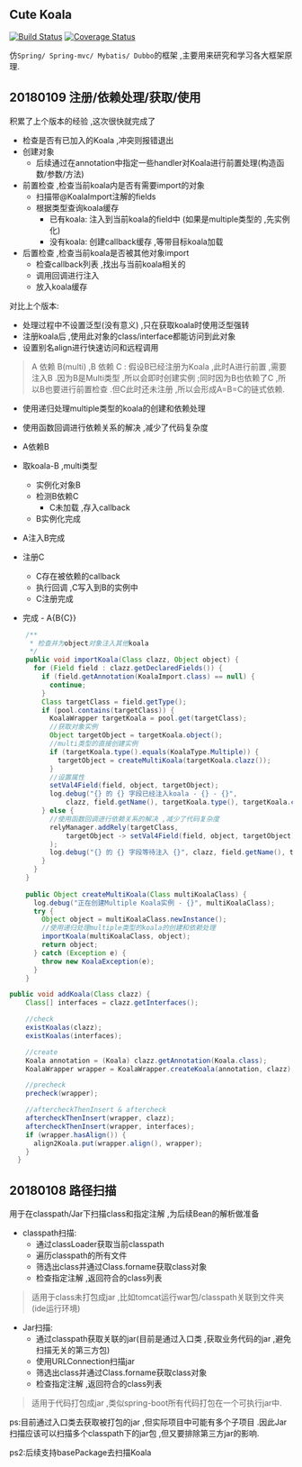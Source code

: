## Cute Koala 
[![Build Status](https://travis-ci.org/Anddd7/cute-koala.svg?branch=master)](https://travis-ci.org/Anddd7/cute-koala)
[![Coverage Status](https://coveralls.io/repos/github/Anddd7/cute-koala/badge.svg?branch=master)](https://coveralls.io/github/Anddd7/cute-koala?branch=master)

仿`Spring/ Spring-mvc/ Mybatis/ Dubbo`的框架 ,主要用来研究和学习各大框架原理.

## 20180109 注册/依赖处理/获取/使用
积累了上个版本的经验 ,这次很快就完成了
* 检查是否有已加入的Koala ,冲突则报错退出
* 创建对象
  * 后续通过在annotation中指定一些handler对Koala进行前置处理(构造函数/参数/方法)
* 前置检查 ,检查当前koala内是否有需要import的对象
  * 扫描带@KoalaImport注解的fields
  * 根据类型查询koala缓存
    * 已有koala: 注入到当前koala的field中 (如果是multiple类型的 ,先实例化)
    * 没有koala: 创建callback缓存 ,等带目标koala加载
* 后置检查 ,检查当前koala是否被其他对象import
  * 检查callback列表 ,找出与当前koala相关的
  * 调用回调进行注入
  * 放入koala缓存
  
对比上个版本:
* 处理过程中不设置泛型(没有意义) ,只在获取koala时使用泛型强转
* 注册koala后 ,使用此对象的class/interface都能访问到此对象
* 设置别名align进行快速访问和远程调用

> A 依赖 B(multi) ,B 依赖 C : 假设B已经注册为Koala ,此时A进行前置 ,需要注入B .因为B是Multi类型 ,所以会即时创建实例 ;同时因为B也依赖了C ,所以B也要进行前置检查 .但C此时还未注册 ,所以会形成A=B=C的链式依赖.
* 使用递归处理multiple类型的koala的创建和依赖处理
* 使用函数回调进行依赖关系的解决 ,减少了代码复杂度

* A依赖B
* 取koala-B ,multi类型
  * 实例化对象B
  * 检测B依赖C
    * C未加载 ,存入callback
  * B实例化完成
* A注入B完成
* 注册C
  * C存在被依赖的callback
  * 执行回调 ,C写入到B的实例中
  * C注册完成
* 完成 - A{B{C}}

```java
    /**
     * 检查并为object对象注入其他koala
     */
    public void importKoala(Class clazz, Object object) {
      for (Field field : clazz.getDeclaredFields()) {
        if (field.getAnnotation(KoalaImport.class) == null) {
          continue;
        }
        Class targetClass = field.getType();
        if (pool.contains(targetClass)) {
          KoalaWrapper targetKoala = pool.get(targetClass);
          //获取对象实例
          Object targetObject = targetKoala.object();
          //multi类型的直接创建实例
          if (targetKoala.type().equals(KoalaType.Multiple)) {
            targetObject = createMultiKoala(targetKoala.clazz());
          }
          //设置属性
          setVal4Field(field, object, targetObject);
          log.debug("{} 的 {} 字段已经注入koala - {} - {}",
              clazz, field.getName(), targetKoala.type(), targetKoala.clazz());
        } else {
          //使用函数回调进行依赖关系的解决 ,减少了代码复杂度
          relyManager.addRely(targetClass,
              targetObject -> setVal4Field(field, object, targetObject)
          );
          log.debug("{} 的 {} 字段等待注入 {}", clazz, field.getName(), targetClass);
        }
      }
    }
    
    public Object createMultiKoala(Class multiKoalaClass) {
      log.debug("正在创建Multiple Koala实例 - {}", multiKoalaClass);
      try {
        Object object = multiKoalaClass.newInstance();
        //使用递归处理multiple类型的koala的创建和依赖处理
        importKoala(multiKoalaClass, object);
        return object;
      } catch (Exception e) {
        throw new KoalaException(e);
      }
    }

```

  
```java
public void addKoala(Class clazz) {
    Class[] interfaces = clazz.getInterfaces();

    //check
    existKoalas(clazz);
    existKoalas(interfaces);

    //create
    Koala annotation = (Koala) clazz.getAnnotation(Koala.class);
    KoalaWrapper wrapper = KoalaWrapper.createKoala(annotation, clazz);

    //precheck
    precheck(wrapper);

    //aftercheckThenInsert & aftercheck
    aftercheckThenInsert(wrapper, clazz);
    aftercheckThenInsert(wrapper, interfaces);
    if (wrapper.hasAlign()) {
      align2Koala.put(wrapper.align(), wrapper);
    }
  }
```


## 20180108 路径扫描
用于在classpath/Jar下扫描class和指定注解 ,为后续Bean的解析做准备
* classpath扫描:
  * 通过classLoader获取当前classpath
  * 遍历classpath的所有文件
  * 筛选出class并通过Class.forname获取class对象
  * 检查指定注解 ,返回符合的class列表

> 适用于class未打包成jar ,比如tomcat运行war包/classpath关联到文件夹(ide运行环境)  

* Jar扫描:
  * 通过classpath获取关联的jar(目前是通过入口类 ,获取业务代码的jar ,避免扫描无关的第三方包)
  * 使用URLConnection扫描jar
  * 筛选出class并通过Class.forname获取class对象
  * 检查指定注解 ,返回符合的class列表
  
> 适用于代码打包成jar ,类似spring-boot所有代码打包在一个可执行jar中.

ps:目前通过入口类去获取被打包的jar ,但实际项目中可能有多个子项目 .因此Jar扫描应该可以扫描多个classpath下的jar包 ,但又要排除第三方jar的影响.

ps2:后续支持basePackage去扫描Koala